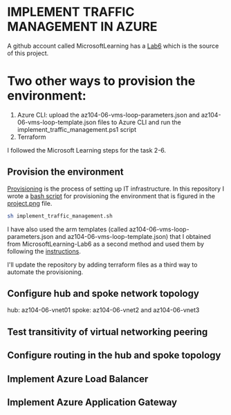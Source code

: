 # IMPLEMENT TRAFFIC MANAGEMENT IN AZURE

A github account called MicrosoftLearning has a [Lab6](https://github.com/MicrosoftLearning/AZ-104-MicrosoftAzureAdministrator/blob/master/Instructions/Labs/LAB_06-Implement_Network_Traffic_Management.md) which is the source of this project.

# Two other ways to provision the environment:

1. Azure CLI: upload the az104-06-vms-loop-parameters.json and az104-06-vms-loop-template.json files to Azure CLI and run the implement_traffic_management.ps1 script
2. Terraform

I followed the Microsoft Learning steps for the task 2-6.

## Provision the environment
[Provisioning](https://www.redhat.com/en/topics/automation/what-is-provisioning) is the process of setting up IT infrastructure. In this repository I wrote a [bash script](https://github.com/emineozsahin/Azure/blob/main/Azure_Implement_Traffic_Management/implement_traffic_management.sh) for provisioning the environment that is figured in the [project.png](https://github.com/emineozsahin/Azure/blob/main/Azure_Implement_Traffic_Management/project.png) file.

```sh
sh implement_traffic_management.sh
```

I have also used the arm templates (called az104-06-vms-loop-parameters.json and az104-06-vms-loop-template.json) that I obtained from MicrosoftLearning-Lab6 as a second method and used them by following the [instructions](https://github.com/MicrosoftLearning/AZ-104-MicrosoftAzureAdministrator/blob/master/Instructions/Labs/LAB_06-Implement_Network_Traffic_Management.md).

I'll update the repository by adding terraform files as a third way to automate the provisioning.

## Configure hub and spoke network topology
hub: az104-06-vnet01
spoke: az104-06-vnet2 and az104-06-vnet3

## Test transitivity of virtual networking peering

## Configure routing in the hub and spoke topology

## Implement Azure Load Balancer

## Implement Azure Application Gateway



